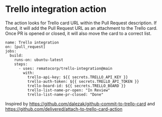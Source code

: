 # Trello integration action

The action looks for Trello card URL within the Pull Request description. If found, it will add the Pull Request URL as an attachment to the Trello card. Once PR is opened or closed, it will also move the card to a correct list.

```
name: Trello integration
on: [pull_request]
jobs:
  build:
    runs-on: ubuntu-latest
    steps:
      - uses: rematocorp/trello-integration@main
        with:
          trello-api-key: ${{ secrets.TRELLO_API_KEY }}
          trello-auth-token: ${{ secrets.TRELLO_API_TOKEN }}
          trello-board-id: ${{ secrets.TRELLO_BOARD }}
          trello-list-name-pr-open: "In Review"
          trello-list-name-pr-closed: "Done"
```

Inspired by https://github.com/dalezak/github-commit-to-trello-card and https://github.com/delivered/attach-to-trello-card-action
